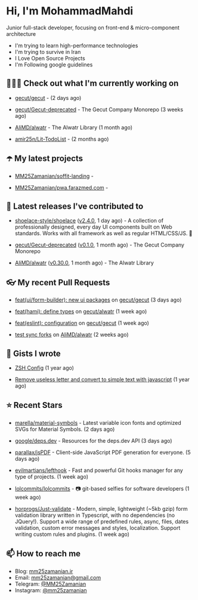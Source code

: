 # Hi, I'm MohammadMahdi

Junior full-stack developer, focusing on front-end & micro-component architecture

- I'm trying to learn high-performance technologies
- I'm trying to survive in Iran
- I Love Open Source Projects
- I'm Following google guidelines

## 👨🏻‍💻 Check out what I'm currently working on



- [gecut/gecut](https://github.com/gecut/gecut) -  (2 days ago)

- [gecut/Gecut-deprecated](https://github.com/gecut/Gecut-deprecated) - The Gecut Company Monorepo (3 weeks ago)

- [AliMD/alwatr](https://github.com/AliMD/alwatr) - The Alwatr Library (1 month ago)

- [amir25n/Lit-TodoList](https://github.com/amir25n/Lit-TodoList) -  (2 months ago)

## ☂️ My latest projects



- [MM25Zamanian/soffit-landing](https://github.com/MM25Zamanian/soffit-landing) - 

- [MM25Zamanian/pwa.farazmed.com](https://github.com/MM25Zamanian/pwa.farazmed.com) - 

## 🎉 Latest releases I've contributed to



- [shoelace-style/shoelace](https://github.com/shoelace-style/shoelace) ([v2.4.0](https://github.com/shoelace-style/shoelace/releases/tag/v2.4.0), 1 day ago) - A collection of professionally designed, every day UI components built on Web standards. Works with all framework as well as regular HTML/CSS/JS. 🥾

- [gecut/Gecut-deprecated](https://github.com/gecut/Gecut-deprecated) ([v0.1.0](https://github.com/gecut/Gecut-deprecated/releases/tag/v0.1.0), 1 month ago) - The Gecut Company Monorepo

- [AliMD/alwatr](https://github.com/AliMD/alwatr) ([v0.30.0](https://github.com/AliMD/alwatr/releases/tag/v0.30.0), 1 month ago) - The Alwatr Library

## 👓 My recent Pull Requests



- [feat(ui/form-builder): new ui packages](https://github.com/gecut/gecut/pull/36) on [gecut/gecut](https://github.com/gecut/gecut) (3 days ago)

- [feat(hami): define types](https://github.com/gecut/alwatr/pull/21) on [gecut/alwatr](https://github.com/gecut/alwatr) (1 week ago)

- [feat(eslint): configuration](https://github.com/gecut/gecut/pull/24) on [gecut/gecut](https://github.com/gecut/gecut) (1 week ago)

- [test sync forks](https://github.com/AliMD/alwatr/pull/1006) on [AliMD/alwatr](https://github.com/AliMD/alwatr) (2 weeks ago)

## 📓 Gists I wrote



- [ZSH Config](https://gist.github.com/fc1960135cf54fd5fae966c637455ffe) (1 year ago)

- [Remove useless letter and convert to simple text with javascript](https://gist.github.com/2249ec3b4dfe1de7693d6412beeba5a0) (1 year ago)

## ⭐ Recent Stars



- [marella/material-symbols](https://github.com/marella/material-symbols) - Latest variable icon fonts and optimized SVGs for Material Symbols. (2 days ago)

- [google/deps.dev](https://github.com/google/deps.dev) - Resources for the deps.dev API (3 days ago)

- [parallax/jsPDF](https://github.com/parallax/jsPDF) - Client-side JavaScript PDF generation for everyone. (5 days ago)

- [evilmartians/lefthook](https://github.com/evilmartians/lefthook) - Fast and powerful Git hooks manager for any type of projects. (1 week ago)

- [lolcommits/lolcommits](https://github.com/lolcommits/lolcommits) - :camera: git-based selfies for software developers (1 week ago)

- [horprogs/Just-validate](https://github.com/horprogs/Just-validate) - Modern, simple, lightweight (~5kb gzip) form validation library written in Typescript, with no dependencies (no JQuery!). Support a wide range of predefined rules, async, files, dates validation, custom error messages and styles, localization. Support writing custom rules and plugins. (1 week ago)

## 📫 How to reach me

- Blog: [mm25zamanian.ir](https://mm25zamanian.ir)
- Email: [mm25zamanian@gmail.com](mailto://mm25zamanian@gmail.com)
- Telegram: [@MM25Zamanian](https://t.me/MM25Zamanian)
- Instagram: [@mm25zamanian](https://instagram.com/mm25zamanian)
